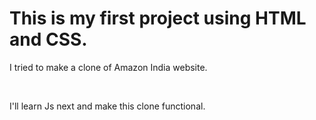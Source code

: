 # This is my first project using HTML and CSS.
<p>I tried to make a clone of Amazon India website.</p>
<br>
<p>I'll learn Js next and make this clone functional.</p>